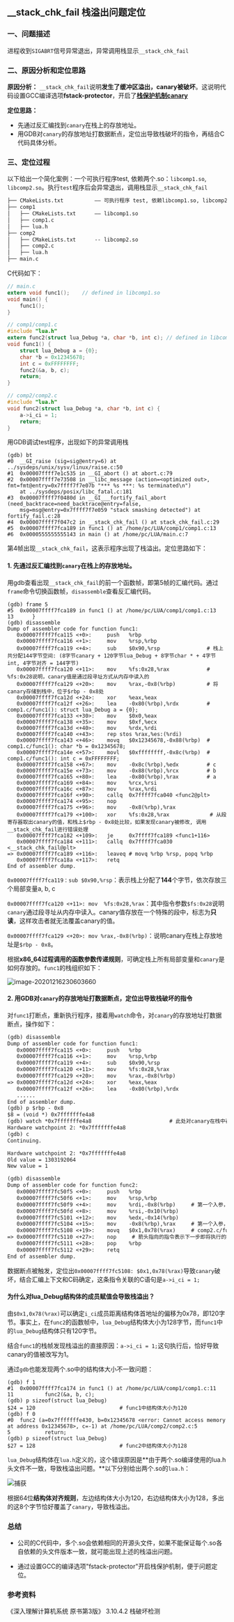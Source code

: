 ## __stack_chk_fail 栈溢出问题定位

### 一、问题描述

进程收到`SIGABRT`信号异常退出，异常调用栈显示`__stack_chk_fail`

### 二、原因分析和定位思路

**原因分析：** `__stack_chk_fail`说明**发生了缓冲区溢出，canary被破坏**。这说明代码设置GCC编译选项**fstack-protector**，开启了[**栈保护机制canary**](https://ctf-wiki.github.io/ctf-wiki/pwn/linux/mitigation/canary-zh/)

**定位思路：** 

* 先通过反汇编找到`canary`在栈上的存放地址。
* 用GDB对`canary`的存放地址打数据断点，定位出导致栈破坏的指令，再结合C代码具体分析。

### 三、定位过程

以下给出一个简化案例：一个可执行程序test, 依赖两个.so：`libcomp1.so`, `libcomp2.so`。执行`test`程序后会异常退出，调用栈显示`__stack_chk_fail`

```txt
├── CMakeLists.txt			—— 可执行程序 test, 依赖libcomp1.so, libcomp2.so
├── comp1					
│   ├── CMakeLists.txt		—— libcomp1.so
│   ├── comp1.c
│   ├── lua.h
├── comp2
│   ├── CMakeLists.txt		-- libcomp2.so
│   ├── comp2.c
│   ├── lua.h
├── main.c
```

C代码如下：

```C
// main.c
extern void func1();	// defined in libcomp1.so
void main() {
    func1();
}

// comp1/comp1.c
#include "lua.h"
extern func2(struct lua_Debug *a, char *b, int c); // defined in libcomp2.so
void func1() {
    struct lua_Debug a = {0};
    char *b = 0x12345678;
    int c = 0xFFFFFFFF;
    func2(&a, b, c);
    return;
}

// comp2/comp2.c
#include "lua.h"
void func2(struct lua_Debug *a, char *b, int c) {
    a->i_ci = 1;
    return;
}
```

用GDB调试test程序，出现如下的异常调用栈

```
(gdb) bt
#0  __GI_raise (sig=sig@entry=6) at ../sysdeps/unix/sysv/linux/raise.c:50
#1  0x00007ffff7e1c535 in __GI_abort () at abort.c:79
#2  0x00007ffff7e73508 in __libc_message (action=<optimized out>, fmt=fmt@entry=0x7ffff7f7e07b "*** %s ***: %s terminated\n")
    at ../sysdeps/posix/libc_fatal.c:181
#3  0x00007ffff7f0480d in __GI___fortify_fail_abort (need_backtrace=need_backtrace@entry=false,
    msg=msg@entry=0x7ffff7f7e059 "stack smashing detected") at fortify_fail.c:28
#4  0x00007ffff7f047c2 in __stack_chk_fail () at stack_chk_fail.c:29
#5  0x00007ffff7fca189 in func1 () at /home/pc/LUA/comp1/comp1.c:13
#6  0x0000555555555143 in main () at /home/pc/LUA/main.c:7
```

第4帧出现`__stack_chk_fail`，这表示程序出现了栈溢出。定位思路如下：

#### 1. 先通过反汇编找到`canary`在栈上的存放地址。

用gdb查看出现`__stack_chk_fail`的前一个函数帧，即第5帧的汇编代码。通过`frame`命令切换函数帧，`disassemble`查看反汇编代码。

```
(gdb) frame 5
#5  0x00007ffff7fca189 in func1 () at /home/pc/LUA/comp1/comp1.c:13
13      }
(gdb) disassemble
Dump of assembler code for function func1:
   0x00007ffff7fca115 <+0>:     push   %rbp
   0x00007ffff7fca116 <+1>:     mov    %rsp,%rbp
   0x00007ffff7fca119 <+4>:     sub    $0x90,%rsp				# 栈上共分配144字节空间: (8字节canary + 120字节lua_Debug + 8字节char * + 4字节int, 4字节对齐 = 144字节)
   0x00007ffff7fca120 <+11>:    mov    %fs:0x28,%rax			# %fs:0x28说明，canary值是通过段寻址方式从内存中读入的
   0x00007ffff7fca129 <+20>:    mov    %rax,-0x8(%rbp)			# 将canary存储到栈中，位于$rbp - 0x8处
   0x00007ffff7fca12d <+24>:    xor    %eax,%eax
   0x00007ffff7fca12f <+26>:    lea    -0x80(%rbp),%rdx			# comp1.c/func1(): struct lua_Debug a = {0};
   0x00007ffff7fca133 <+30>:    mov    $0x0,%eax
   0x00007ffff7fca138 <+35>:    mov    $0xf,%ecx
   0x00007ffff7fca13d <+40>:    mov    %rdx,%rdi
   0x00007ffff7fca140 <+43>:    rep stos %rax,%es:(%rdi)
   0x00007ffff7fca143 <+46>:    movq   $0x12345678,-0x88(%rbp)	# comp1.c/func1(): char *b = 0x12345678;
   0x00007ffff7fca14e <+57>:    movl   $0xffffffff,-0x8c(%rbp)	# comp1.c/func1(): int c = 0xFFFFFFFF;
   0x00007ffff7fca158 <+67>:    mov    -0x8c(%rbp),%edx			# c
   0x00007ffff7fca15e <+73>:    mov    -0x88(%rbp),%rcx			# b
   0x00007ffff7fca165 <+80>:    lea    -0x80(%rbp),%rax			# a
   0x00007ffff7fca169 <+84>:    mov    %rcx,%rsi				
   0x00007ffff7fca16c <+87>:    mov    %rax,%rdi				
   0x00007ffff7fca16f <+90>:    callq  0x7ffff7fca040 <func2@plt>
   0x00007ffff7fca174 <+95>:    nop
   0x00007ffff7fca175 <+96>:    mov    -0x8(%rbp),%rax
   0x00007ffff7fca179 <+100>:   xor    %fs:0x28,%rax			 # 从段寄存器取出canary的值，和栈上$rbp - 0x8处比较，如果发现canary被修改, 调用__stack_chk_fail进行错误处理
   0x00007ffff7fca182 <+109>:   je     0x7ffff7fca189 <func1+116>
   0x00007ffff7fca184 <+111>:   callq  0x7ffff7fca030 <__stack_chk_fail@plt>
=> 0x00007ffff7fca189 <+116>:   leaveq # movq %rbp %rsp, popq %rbp
   0x00007ffff7fca18a <+117>:   retq
End of assembler dump.
```

`0x00007ffff7fca119：sub $0x90,%rsp`：表示栈上分配了**144**个字节，依次存放三个局部变量a, b, c

`0x00007ffff7fca120 <+11>: mov  %fs:0x28,%rax`：其中指令参数`$fs:0x28`说明`canary`通过段寻址从内存中读入。canary值存放在一个特殊的段中，标志为**只读**，这样攻击者就无法覆盖canary的值。

`0x00007ffff7fca129 <+20>: mov %rax,-0x8(%rbp)`：说明canary在栈上存放地址是`$rbp - 0x8`。

根据**x86_64过程调用的函数参数传递规则**，可确定栈上所有局部变量和`canary`是如何存放的。`func1`的栈组织如下：

![image-20201216230603660](C:\Users\pc\Desktop\image-20201216230603660.png)

#### 2. 用GDB对`canary`的存放地址打数据断点，定位出导致栈破坏的指令

对`func1`打断点，重新执行程序，接着用`watch`命令，对`canary`的存放地址打数据断点，操作如下：

```txt
(gdb) disassemble
Dump of assembler code for function func1:
   0x00007ffff7fca115 <+0>:     push   %rbp
   0x00007ffff7fca116 <+1>:     mov    %rsp,%rbp
   0x00007ffff7fca119 <+4>:     sub    $0x90,%rsp
   0x00007ffff7fca120 <+11>:    mov    %fs:0x28,%rax
   0x00007ffff7fca129 <+20>:    mov    %rax,-0x8(%rbp)
=> 0x00007ffff7fca12d <+24>:    xor    %eax,%eax	
   0x00007ffff7fca12f <+26>:    lea    -0x80(%rbp),%rdx
   ......
End of assembler dump.
(gdb) p $rbp - 0x8
$8 = (void *) 0x7fffffffe4a8
(gdb) watch *0x7fffffffe4a8							# 此处对canary在栈中存放的地址打数据断点！
Hardware watchpoint 2: *0x7fffffffe4a8
(gdb) c
Continuing.

Hardware watchpoint 2: *0x7fffffffe4a8
Old value = 1303192064
New value = 1

(gdb) disassemble
Dump of assembler code for function func2:
   0x00007ffff7fc50f5 <+0>:     push   %rbp
   0x00007ffff7fc50f6 <+1>:     mov    %rsp,%rbp
   0x00007ffff7fc50f9 <+4>:     mov    %rdi,-0x8(%rbp)     # 第一个入参，lua_Debug *a
   0x00007ffff7fc50fd <+8>:     mov    %rsi,-0x10(%rbp)
   0x00007ffff7fc5101 <+12>:    mov    %edx,-0x14(%rbp)
   0x00007ffff7fc5104 <+15>:    mov    -0x8(%rbp),%rax	   # 第一个入参，lua_Debug *a
   0x00007ffff7fc5108 <+19>:    movq   $0x1,0x78(%rax)     # comp2.c/func2(): a->i_ci = 1; 这句导致canary被破坏
=> 0x00007ffff7fc5110 <+27>:    nop 	# 箭头指向的指令表示下一步即将执行的指令，也就是说是上一条指令movq $0x1,0x78(%rax)触发的数据断点!
   0x00007ffff7fc5111 <+28>:    pop    %rbp
   0x00007ffff7fc5112 <+29>:    retq
End of assembler dump.
```

数据断点被触发，定位出`0x00007ffff7fc5108: $0x1,0x78(%rax)`导致`canary`破坏，结合汇编上下文和C码确定，这条指令关联的C语句是`a->i_ci = 1;` 

#### 为什么对lua_Debug结构体的成员赋值会导致栈溢出？

由`$0x1,0x78(%rax)`可以确定`i_ci`成员距离结构体首地址的偏移为0x78，即120字节。事实上，在`func2`的函数帧中，`lua_Debug`结构体大小为128字节，而`func1`中的`lua_Debug`结构体只有120字节。

结合`func1`的栈帧发现栈溢出的直接原因：`a->i_ci = 1;`这句执行后，恰好导致canary的值被改写为1。

通过`gdb`也能发现两个.so中的结构体大小不一致问题：

```
(gdb) f 1			
#1  0x00007ffff7fca174 in func1 () at /home/pc/LUA/comp1/comp1.c:11
11          func2(&a, b, c);
(gdb) p sizeof(struct lua_Debug)
$24 = 120							# func1中结构体大小为120
(gdb) f 0
#0  func2 (a=0x7fffffffe430, b=0x12345678 <error: Cannot access memory at address 0x12345678>, c=-1) at /home/pc/LUA/comp2/comp2.c:5
5           return;
(gdb) p sizeof(struct lua_Debug)
$27 = 128							# func2中结构体大小为128
```

`lua_Debug`结构体在`lua.h`定义的，这个错误原因是**由于两个.so编译使用的lua.h头文件不一致，导致栈溢出问题。**以下分别给出两个.so的`lua.h`：

![捕获](C:\Users\pc\Desktop\捕获.PNG)

根据64位**结构体对齐规则**，左边结构体大小为120，右边结构体大小为128，多出的这8个字节恰好覆盖了`canary`，导致栈溢出。

### 总结

* 公司的C代码中，多个.so会依赖相同的开源头文件，如果不能保证每个.so各自依赖的头文件版本一致，就可能出现上述的栈溢出问题。

* 通过设置GCC的编译选项"fstack-protector"开启栈保护机制，便于问题定位。

### 参考资料

《深入理解计算机系统 原书第3版》 3.10.4.2 栈破坏检测



